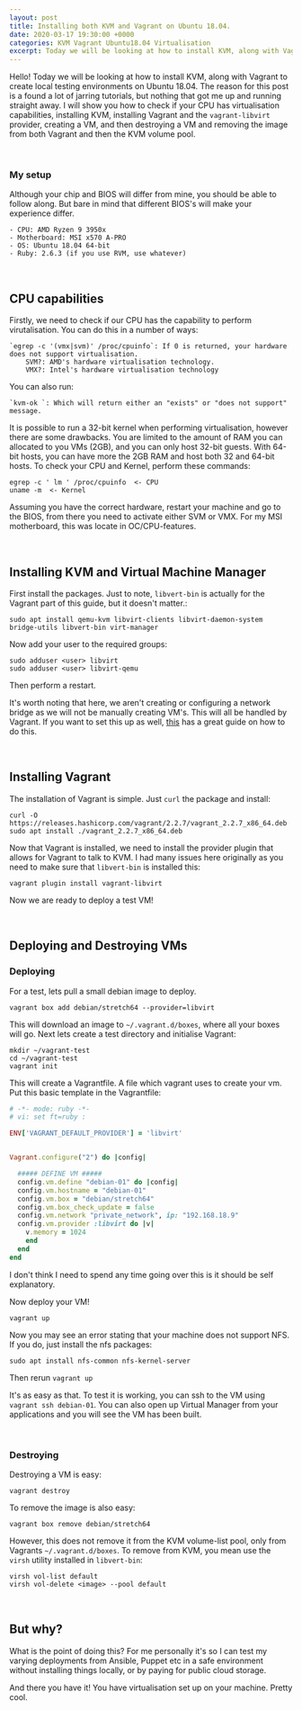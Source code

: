 ```yaml
---
layout: post
title: Installing both KVM and Vagrant on Ubuntu 18.04.
date: 2020-03-17 19:30:00 +0000
categories: KVM Vagrant Ubuntu18.04 Virtualisation
excerpt: Today we will be looking at how to install KVM, along with Vagrant to create local testing environments on Ubuntu 18.04.
---
```


Hello! Today we will be looking at how to install KVM, along with Vagrant to create local testing environments on Ubuntu 18.04. The reason for this post is a found a lot of jarring tutorials, but nothing that got me up and running straight away. I will show you how to check if your CPU has virtualisation capabilities, installing KVM, installing Vagrant and the `vagrant-libvirt` provider, creating a VM, and then destroying a VM and removing the image from both Vagrant and then the KVM volume pool.

<br>


### My setup
Although your chip and BIOS will differ from mine, you should be able to follow along. But bare in mind that different BIOS's will make your experience differ.

    - CPU: AMD Ryzen 9 3950x
    - Motherboard: MSI x570 A-PRO
    - OS: Ubuntu 18.04 64-bit
    - Ruby: 2.6.3 (if you use RVM, use whatever)

<br>

## CPU capabilities
Firstly, we need to check if our CPU has the capability to perform virutalisation. You can do this in a number of ways:

    `egrep -c '(vmx|svm)' /proc/cpuinfo`: If 0 is returned, your hardware does not support virtualisation.
        SVM?: AMD's hardware virtualisation technology.
        VMX?: Intel's hardware virtualisation technology

You can also run:

    `kvm-ok `: Which will return either an "exists" or "does not support" message.


It is possible to run a 32-bit kernel when performing virtualisation, however there are some drawbacks. You are limited to the amount of RAM you can allocated to you VMs (2GB), and you can only host 32-bit guests. With 64-bit hosts, you can have more the 2GB RAM and host both 32 and 64-bit hosts. To check your CPU and Kernel, perform these commands:

    egrep -c ' lm ' /proc/cpuinfo  <- CPU
    uname -m  <- Kernel


Assuming you have the correct hardware, restart your machine and go to the BIOS, from there you need to activate either SVM or VMX. For my MSI motherboard, this was locate in OC/CPU-features.

<br>

## Installing KVM and Virtual Machine Manager
First install the packages. Just to note, `libvert-bin` is actually for the Vagrant part of this guide, but it doesn't matter.:

    sudo apt install qemu-kvm libvirt-clients libvirt-daemon-system bridge-utils libvert-bin virt-manager

Now add your user to the required groups:

    sudo adduser <user> libvirt
    sudo adduser <user> libvirt-qemu

Then perform a restart.

It's worth noting that here, we aren't creating or configuring a network bridge as we will not be manually creating VM's. This will all be handled by Vagrant. If you want to set this up as well, [this](https://linuxconfig.org/install-and-set-up-kvm-on-ubuntu-18-04-bionic-beaver-linux) has a great guide on how to do this.


<br>

## Installing Vagrant
The installation of Vagrant is simple. Just `curl` the package and install:

    curl -O https://releases.hashicorp.com/vagrant/2.2.7/vagrant_2.2.7_x86_64.deb
    sudo apt install ./vagrant_2.2.7_x86_64.deb

Now that Vagrant is installed, we need to install the provider plugin that allows for Vagrant to talk to KVM. I had many issues here originally as you need to make sure that `libvert-bin` is installed this:

    vagrant plugin install vagrant-libvirt

Now we are ready to deploy a test VM!


<br>

## Deploying and Destroying VMs
### Deploying

For a test, lets pull a small debian image to deploy.

    vagrant box add debian/stretch64 --provider=libvirt

This will download an image to `~/.vagrant.d/boxes`, where all your boxes will go.
Next lets create a test directory and initialise Vagrant:

    mkdir ~/vagrant-test
    cd ~/vagrant-test
    vagrant init

This will create a Vagrantfile. A file which vagrant uses to create your vm. Put this basic template in the Vagrantfile:

```ruby
# -*- mode: ruby -*-
# vi: set ft=ruby :

ENV['VAGRANT_DEFAULT_PROVIDER'] = 'libvirt'


Vagrant.configure("2") do |config|

  ##### DEFINE VM #####
  config.vm.define "debian-01" do |config|
  config.vm.hostname = "debian-01"
  config.vm.box = "debian/stretch64"
  config.vm.box_check_update = false
  config.vm.network "private_network", ip: "192.168.18.9"
  config.vm.provider :libvirt do |v|
    v.memory = 1024
    end
  end
end
```

I don't think I need to spend any time going over this is it should be self explanatory.

Now deploy your VM!

    vagrant up

Now you may see an error stating that your machine does not support NFS. If you do, just install the nfs packages:

    sudo apt install nfs-common nfs-kernel-server

Then rerun `vagrant up`

It's as easy as that. To test it is working, you can ssh to the VM using `vagrant ssh debian-01`. You can also open up Virtual Manager from your applications and you will see the VM has been built.

<br>

### Destroying
Destroying a VM is easy:

    vagrant destroy

To remove the image is also easy:

    vagrant box remove debian/stretch64

However, this does not remove it from the KVM volume-list pool, only from Vagrants `~/.vagrant.d/boxes`. To remove from KVM, you mean use the `virsh` utility installed in `libvert-bin`:

    virsh vol-list default
    virsh vol-delete <image> --pool default

<br>

## But why?
What is the point of doing this? For me personally it's so I can test my varying deployments from Ansible, Puppet etc in a safe environment without installing things locally, or by paying for public cloud storage.

And there you have it! You have virtualisation set up on your machine. Pretty cool.

